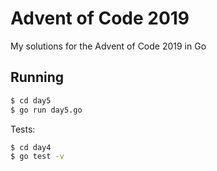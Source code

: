 # Advent of Code 2019

My solutions for the Advent of Code 2019 in Go

## Running

```bash
$ cd day5
$ go run day5.go
```

Tests:

```bash
$ cd day4
$ go test -v
```

